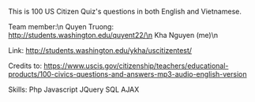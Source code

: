 This is 100 US Citizen Quiz's questions in both English and Vietnamese.

Team member:\n
Quyen Truong: http://students.washington.edu/quyent22/\n
Kha Nguyen (me)\n

Link:
http://students.washington.edu/ykha/uscitizentest/

Credits to: https://www.uscis.gov/citizenship/teachers/educational-products/100-civics-questions-and-answers-mp3-audio-english-version

Skills:
Php
Javascript
JQuery
SQL
AJAX



